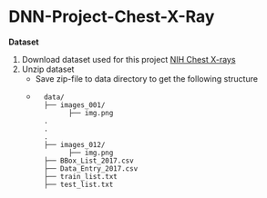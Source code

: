 # DNN-Project-Chest-X-Ray
**Dataset**
1. Download dataset used for this project [NIH Chest X-rays](https://www.kaggle.com/datasets/nih-chest-xrays/data?resource=download)  
2. Unzip dataset
   - Save zip-file to data directory to get the following structure
   -       data/
           ├── images_001/
                 ├── img.png
           .
           .
           .
           ├── images_012/
                 ├── img.png
           ├── BBox_List_2017.csv
           ├── Data_Entry_2017.csv
           ├── train_list.txt
           ├── test_list.txt

     
